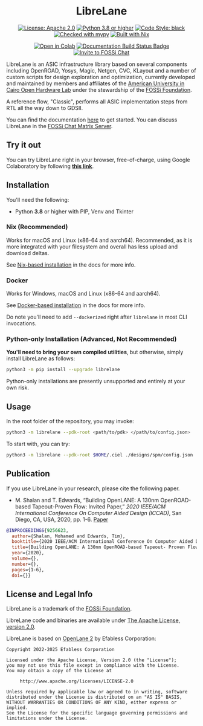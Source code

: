 <h1 align="center">LibreLane</h1>
<p align="center">
    <a href="https://opensource.org/licenses/Apache-2.0"><img src="https://img.shields.io/badge/License-Apache%202.0-blue.svg" alt="License: Apache 2.0"/></a>
    <a href="https://www.python.org"><img src="https://img.shields.io/badge/Python-3.8-3776AB.svg?style=flat&logo=python&logoColor=white" alt="Python 3.8 or higher" /></a>
    <a href="https://github.com/psf/black"><img src="https://img.shields.io/badge/code%20style-black-000000.svg" alt="Code Style: black"/></a>
    <a href="https://mypy-lang.org/"><img src="https://www.mypy-lang.org/static/mypy_badge.svg" alt="Checked with mypy"/></a>
    <a href="https://nixos.org/"><img src="https://img.shields.io/static/v1?logo=nixos&logoColor=white&label=&message=Built%20with%20Nix&color=41439a" alt="Built with Nix"/></a>
</p>
<p align="center">
    <a href="https://colab.research.google.com/github/librelane/librelane/blob/main/notebook.ipynb"><img src="https://colab.research.google.com/assets/colab-badge.svg" alt="Open in Colab"></a>
    <a href="https://librelane.readthedocs.io/"><img src="https://readthedocs.org/projects/librelane/badge/?version=latest" alt="Documentation Build Status Badge"/></a>
    <a href="https://fossi-chat.org"><img src="https://img.shields.io/badge/Community-FOSSi%20Chat-1bb378?logo=element" alt="Invite to FOSSi Chat"/></a>
</p>

LibreLane is an ASIC infrastructure library based on several components including
OpenROAD, Yosys, Magic, Netgen, CVC, KLayout and a number of custom scripts for
design exploration and optimization, currently developed and maintained by
members and affiliates of the
[American University in Cairo Open Hardware Lab](https://github.com/aucohl)
under the stewardship of the [FOSSi Foundation](https://fossi-foundation.org).

A reference flow, "Classic", performs all ASIC implementation steps from RTL all
the way down to GDSII.

You can find the documentation
[here](https://librelane.readthedocs.io/en/latest/getting_started/) to get
started. You can discuss LibreLane in the
[FOSSi Chat Matrix Server](https://fossi-chat.org).


## Try it out

You can try LibreLane right in your browser, free-of-charge, using Google
Colaboratory by following
[**this link**](https://colab.research.google.com/github/librelane/librelane/blob/main/notebook.ipynb).

## Installation

You'll need the following:

* Python **3.8** or higher with PIP, Venv and Tkinter

### Nix (Recommended)

Works for macOS and Linux (x86-64 and aarch64). Recommended, as it is more
integrated with your filesystem and overall has less upload and download deltas.

See
[Nix-based installation](https://librelane.readthedocs.io/en/latest/getting_started/common/nix_installation/index.html)
in the docs for more info.

### Docker

Works for Windows, macOS and Linux (x86-64 and aarch64).

See
[Docker-based installation](https://librelane.readthedocs.io/en/latest/getting_started/common/docker_installation/index.html)
in the docs for more info.

Do note you'll need to add `--dockerized` right after `librelane` in most CLI
invocations.

### Python-only Installation (Advanced, Not Recommended)

**You'll need to bring your own compiled utilities**, but otherwise, simply
install LibreLane as follows:

```sh
python3 -m pip install --upgrade librelane
```

Python-only installations are presently unsupported and entirely at your own
risk.

## Usage

In the root folder of the repository, you may invoke:

```sh
python3 -m librelane --pdk-root <path/to/pdk> </path/to/config.json>
```

To start with, you can try:

```sh
python3 -m librelane --pdk-root $HOME/.ciel ./designs/spm/config.json
```

## Publication

If you use LibreLane in your research, please cite the following paper.

* M. Shalan and T. Edwards, “Building OpenLANE: A 130nm OpenROAD-based
  Tapeout-Proven Flow: Invited Paper,” *2020 IEEE/ACM International Conference
  On Computer Aided Design (ICCAD)*, San Diego, CA, USA, 2020, pp. 1-6.
  [Paper](https://ieeexplore.ieee.org/document/9256623)

```bibtex
@INPROCEEDINGS{9256623,
  author={Shalan, Mohamed and Edwards, Tim},
  booktitle={2020 IEEE/ACM International Conference On Computer Aided Design (ICCAD)}, 
  title={Building OpenLANE: A 130nm OpenROAD-based Tapeout- Proven Flow : Invited Paper}, 
  year={2020},
  volume={},
  number={},
  pages={1-6},
  doi={}}
```

## License and Legal Info

LibreLane is a trademark of the [FOSSi Foundation](https://fossi-foundation.org).

LibreLane code and binaries are available under
[The Apache License, version 2.0](https://www.apache.org/licenses/LICENSE-2.0.txt).

LibreLane is based on [OpenLane 2](https://github.com/efabless/openlane2)
by Efabless Corporation:

```
Copyright 2022-2025 Efabless Corporation

Licensed under the Apache License, Version 2.0 (the "License");
you may not use this file except in compliance with the License.
You may obtain a copy of the License at

     http://www.apache.org/licenses/LICENSE-2.0

Unless required by applicable law or agreed to in writing, software
distributed under the License is distributed on an "AS IS" BASIS,
WITHOUT WARRANTIES OR CONDITIONS OF ANY KIND, either express or implied.
See the License for the specific language governing permissions and
limitations under the License.
``` 

